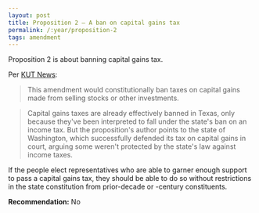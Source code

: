 ```yaml
---
layout: post
title: Proposition 2 – A ban on capital gains tax
permalink: /:year/proposition-2
tags: amendment
---
```


Proposition 2 is about banning capital gains tax.

Per [KUT News][KU]:

> This amendment would constitutionally ban taxes on capital gains made from
> selling stocks or other investments.

> Capital gains taxes are already effectively banned in Texas, only because
> they've been interpreted to fall under the state's ban on an income tax. But
> the proposition's author points to the state of Washington, which successfully
> defended its tax on capital gains in court, arguing some weren't protected by
> the state's law against income taxes.

If the people elect representatives who are able to garner enough support to
pass a capital gains tax, they should be able to do so without restrictions in
the state constitution from prior-decade or -century constituents.

**Recommendation:** No

[KU]: https://www.kut.org/2025-10-15/your-guide-to-all-17-of-texas-proposed-constitutional-amendments-on-the-ballot-this-november
